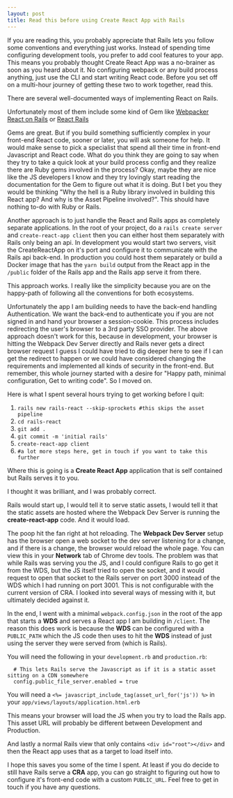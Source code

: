 ```yaml
---
layout: post
title: Read this before using Create React App with Rails
---
```


If you are reading this, you probably appreciate that Rails lets you follow some
conventions and everything just works. Instead of spending time configuring
development tools, you prefer to add cool features to your app. This means you
probably thought Create React App was a no-brainer as soon as you heard about
it. No configuring webpack or any build process anything, just use the CLI and
start writing React code. Before you set off on a multi-hour journey of getting
these two to work together, read this.

There are several well-documented ways of implementing React on Rails.

Unfortunately most of them include some kind of Gem like
[Webpacker](https://github.com/rails/webpacker)
[React on Rails](https://github.com/shakacode/react_on_rails) or
[React Rails](https://github.com/reactjs/react-rails)

Gems are great. But if you build something sufficiently complex in your
front-end React code, sooner or later, you will ask someone for help. It would
make sense to pick a specialist that spend all their time in front-end
Javascript and React code. What do you think they are going to say when they try
to take a quick look at your build process config and they realize there are
Ruby gems involved in the process? Okay, maybe they are nice like the JS
developers I know and they try lovingly start reading the documentation for the
Gem to figure out what it is doing. But I bet you they would be thinking "Why
the hell is a Ruby library involved in building this React app? And why is the
Asset Pipeline involved?". This should have nothing to-do with Ruby or Rails.

Another approach is to just handle the React and Rails apps as completely
separate applications. In the root of your project, do a `rails create server`
and `create-react-app client` then you can either host them separately with
Rails only being an api. In development you would start two servers, visit the
CreateReactApp on it's port and configure it to communicate with the Rails api
back-end. In production you could host them separately or build a Docker image
that has the `yarn build` output from the React app in the `/public` folder of
the Rails app and the Rails app serve it from there.

This approach works. I really like the simplicity because you are on the
happy-path of following all the conventions for both ecosystems.

Unfortunately the app I am building needs to have the back-end handling
Authentication. We want the back-end to authenticate you if you are not signed
in and hand your browser a session-cookie. This process includes redirecting the
user's browser to a 3rd party SSO provider. The above approach doesn't work for
this, because in development, your browser is hitting the Webpack Dev Server
directly and Rails never gets a direct browser request I guess I could have
tried to dig deeper here to see if I can get the redirect to happen or we could
have considered changing the requirements and implemented all kinds of security
in the front-end. But remember, this whole journey started with a desire for
"Happy path, minimal configuration, Get to writing code". So I moved on.

Here is what I spent several hours trying to get working before I quit:

1.  `rails new rails-react --skip-sprockets #this skips the asset pipeline`
1.  `cd rails-react`
1.  `git add .`
1.  `git commit -m 'initial rails'`
1.  `create-react-app client`
1.  `#a lot more steps here, get in touch if you want to take this further`

Where this is going is a **Create React App** application that is self contained
but Rails serves it to you.

I thought it was brilliant, and I was probably correct.

Rails would start up, I would tell it to serve static assets, I would tell it
that the static assets are hosted where the Webpack Dev Server is running the
**create-react-app** code. And it would load.

The poop hit the fan right at hot reloading. The **Webpack Dev Server** setup
has the browser open a web socket to the dev server listening for a change, and
if there is a change, the browser would reload the whole page. You can view this
in your **Network** tab of Chrome dev tools. The problem was that while Rails
was serving you the JS, and I could configure Rails to go get it from the WDS,
but the JS itself tried to open the socket, and it would request to open that
socket to the Rails server on port 3000 instead of the WDS which I had running
on port 3001. This is not configurable with the current version of CRA. I looked
into several ways of messing with it, but ultimately decided against it.

In the end, I went with a minimal `webpack.config.json` in the root of the app
that starts a **WDS** and serves a React app I am building in `/client`. The
reason this does work is because the **WDS** can be configured with a
`PUBLIC_PATH` which the JS code then uses to hit the **WDS** instead of just
using the server they were served from (which is Rails).

You will need the following in your `development.rb` and `production.rb`:

```
  # This lets Rails serve the Javascript as if it is a static asset sitting on a CDN somewhere
  config.public_file_server.enabled = true
```

You will need a `<%= javascript_include_tag(asset_url_for('js')) %>` in your
`app/views/layouts/application.html.erb`

This means your browser will load the JS when you try to load the Rails app.
This asset URL will probably be different between Development and Production.

And lastly a normal Rails view that only contains `<div id="root"></div>` and
then the React app uses that as a target to load itself into.

I hope this saves you some of the time I spent. At least if you do decide to
still have Rails serve a **CRA** app, you can go straight to figuring out how to
configure it's front-end code with a custom `PUBLIC_URL`. Feel free to get in
touch if you have any questions.
